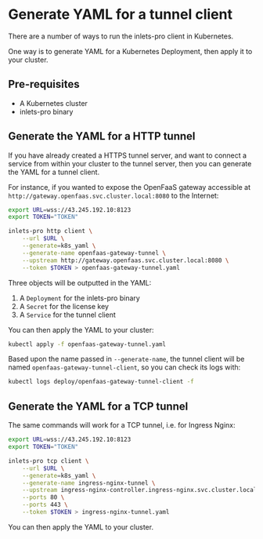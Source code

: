 # Generate YAML for a tunnel client

There are a number of ways to run the inlets-pro client in Kubernetes.

One way is to generate YAML for a Kubernetes Deployment, then apply it to your cluster.

## Pre-requisites

* A Kubernetes cluster
* inlets-pro binary

## Generate the YAML for a HTTP tunnel

If you have already created a HTTPS tunnel server, and want to connect a service from within your cluster to the tunnel server, then you can generate the YAML for a tunnel client.

For instance, if you wanted to expose the OpenFaaS gateway accessible at `http://gateway.openfaas.svc.cluster.local:8080` to the Internet:

```bash
export URL=wss://43.245.192.10:8123
export TOKEN="TOKEN"

inlets-pro http client \
    --url $URL \
    --generate=k8s_yaml \
    --generate-name openfaas-gateway-tunnel \
    --upstream http://gateway.openfaas.svc.cluster.local:8080 \
    --token $TOKEN > openfaas-gateway-tunnel.yaml
```

Three objects will be outputted in the YAML:

1. A `Deployment` for the inlets-pro binary
2. A `Secret` for the license key
3. A `Service` for the tunnel client

You can then apply the YAML to your cluster:

```bash
kubectl apply -f openfaas-gateway-tunnel.yaml
```

Based upon the name passed in `--generate-name`, the tunnel client will be named `openfaas-gateway-tunnel-client`, so you can check its logs with:

```bash
kubectl logs deploy/openfaas-gateway-tunnel-client -f
```

## Generate the YAML for a TCP tunnel

The same commands will work for a TCP tunnel, i.e. for Ingress Nginx:

```bash
export URL=wss://43.245.192.10:8123
export TOKEN="TOKEN"

inlets-pro tcp client \
    --url $URL \
    --generate=k8s_yaml \
    --generate-name ingress-nginx-tunnel \
    --upstream ingress-nginx-controller.ingress-nginx.svc.cluster.local \
    --ports 80 \
    --ports 443 \
    --token $TOKEN > ingress-nginx-tunnel.yaml
```

You can then apply the YAML to your cluster.


